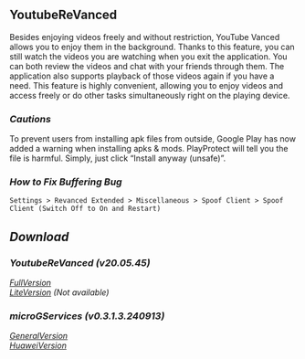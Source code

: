 ## YoutubeReVanced
Besides enjoying videos freely and without restriction, YouTube Vanced allows you to enjoy them in the background. Thanks to this feature, you can still watch the videos you are watching when you exit the application. You can both review the videos and chat with your friends through them. The application also supports playback of those videos again if you have a need. This feature is highly convenient, allowing you to enjoy videos and access freely or do other tasks simultaneously right on the playing device.

### *Cautions*
To prevent users from installing apk files from outside, Google Play has now added a warning when installing apks & mods. PlayProtect will tell you the file is harmful. Simply, just click “Install anyway (unsafe)”.

### *How to Fix Buffering Bug*
`Settings > Revanced Extended > Miscellaneous > Spoof Client > Spoof Client (Switch Off to On and Restart)`

## *Download*

### *YoutubeReVanced (v20.05.45)*
[*FullVersion*]()
<br />
[*LiteVersion*]() *(Not available)*

### *microGServices (v0.3.1.3.240913)*
[*GeneralVersion*]()
<br />
[*HuaweiVersion*]()
